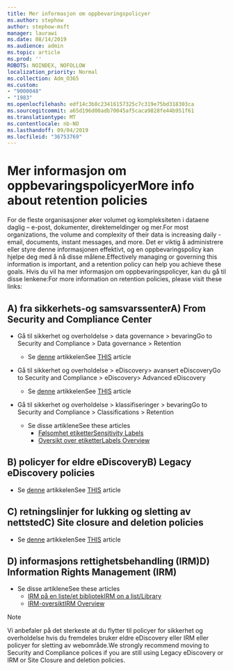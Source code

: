 ```yaml
---
title: Mer informasjon om oppbevaringspolicyer
ms.author: stephow
author: stephow-msft
manager: laurawi
ms.date: 08/14/2019
ms.audience: admin
ms.topic: article
ms.prod: ''
ROBOTS: NOINDEX, NOFOLLOW
localization_priority: Normal
ms.collection: Adm_O365
ms.custom:
- "9000048"
- "1983"
ms.openlocfilehash: edf14c3b8c23416157325c7c319e75bd318303ca
ms.sourcegitcommit: a65d196d00adb70045af5caca9828fe44b951f61
ms.translationtype: MT
ms.contentlocale: nb-NO
ms.lasthandoff: 09/04/2019
ms.locfileid: "36753769"
---
```

# <a name="more-info-about-retention-policies"></a><span data-ttu-id="1d8c9-102">Mer informasjon om oppbevaringspolicyer</span><span class="sxs-lookup"><span data-stu-id="1d8c9-102">More info about retention policies</span></span>

<span data-ttu-id="1d8c9-103">For de fleste organisasjoner øker volumet og kompleksiteten i dataene daglig – e-post, dokumenter, direktemeldinger og mer.</span><span class="sxs-lookup"><span data-stu-id="1d8c9-103">For most organizations, the volume and complexity of their data is increasing daily - email, documents, instant messages, and more.</span></span> <span data-ttu-id="1d8c9-104">Det er viktig å administrere eller styre denne informasjonen effektivt, og en oppbevaringspolicy kan hjelpe deg med å nå disse målene.</span><span class="sxs-lookup"><span data-stu-id="1d8c9-104">Effectively managing or governing this information is important, and a retention policy can help you achieve these goals.</span></span> <span data-ttu-id="1d8c9-105">Hvis du vil ha mer informasjon om oppbevaringspolicyer, kan du gå til disse lenkene:</span><span class="sxs-lookup"><span data-stu-id="1d8c9-105">For more information on retention policies, please visit these links:</span></span>

## <a name="a-from-security-and-compliance-center"></a><span data-ttu-id="1d8c9-106">A) fra sikkerhets-og samsvarssenter</span><span class="sxs-lookup"><span data-stu-id="1d8c9-106">A) From Security and Compliance Center</span></span>

- <span data-ttu-id="1d8c9-107">Gå til sikkerhet og overholdelse > data governance > bevaring</span><span class="sxs-lookup"><span data-stu-id="1d8c9-107">Go to Security and Compliance > Data governance > Retention</span></span>
  - <span data-ttu-id="1d8c9-108">Se [denne](https://docs.microsoft.com/office365/securitycompliance/retention-policies) artikkelen</span><span class="sxs-lookup"><span data-stu-id="1d8c9-108">See [THIS](https://docs.microsoft.com/office365/securitycompliance/retention-policies) article</span></span>

- <span data-ttu-id="1d8c9-109">Gå til sikkerhet og overholdelse > eDiscovery> avansert eDiscovery</span><span class="sxs-lookup"><span data-stu-id="1d8c9-109">Go to Security and Compliance > eDiscovery> Advanced eDiscovery</span></span> 
  - <span data-ttu-id="1d8c9-110">Se [denne](https://docs.microsoft.com/office365/securitycompliance/ediscovery-cases) artikkelen</span><span class="sxs-lookup"><span data-stu-id="1d8c9-110">See [THIS](https://docs.microsoft.com/office365/securitycompliance/ediscovery-cases) article</span></span>

- <span data-ttu-id="1d8c9-111">Gå til sikkerhet og overholdelse > klassifiseringer > bevaring</span><span class="sxs-lookup"><span data-stu-id="1d8c9-111">Go to Security and Compliance > Classifications > Retention</span></span>
  - <span data-ttu-id="1d8c9-112">Se disse artiklene</span><span class="sxs-lookup"><span data-stu-id="1d8c9-112">See these articles</span></span>
    - [<span data-ttu-id="1d8c9-113">Følsomhet etiketter</span><span class="sxs-lookup"><span data-stu-id="1d8c9-113">Sensitivity Labels</span></span>](https://docs.microsoft.com/office365/securitycompliance/sensitivity-labels)
    - [<span data-ttu-id="1d8c9-114">Oversikt over etiketter</span><span class="sxs-lookup"><span data-stu-id="1d8c9-114">Labels Overview</span></span>](https://docs.microsoft.com/office365/securitycompliance/labels)

## <a name="b-legacy-ediscovery-policies"></a><span data-ttu-id="1d8c9-115">B) policyer for eldre eDiscovery</span><span class="sxs-lookup"><span data-stu-id="1d8c9-115">B) Legacy eDiscovery policies</span></span>

- <span data-ttu-id="1d8c9-116">Se [denne](https://support.office.com/article/Set-up-an-eDiscovery-Center-in-SharePoint-Online-A18F8975-AA7F-43B4-A7D6-001D14744D8E) artikkelen</span><span class="sxs-lookup"><span data-stu-id="1d8c9-116">See [THIS](https://support.office.com/article/Set-up-an-eDiscovery-Center-in-SharePoint-Online-A18F8975-AA7F-43B4-A7D6-001D14744D8E) article</span></span>

## <a name="c-site-closure-and-deletion-policies"></a><span data-ttu-id="1d8c9-117">C) retningslinjer for lukking og sletting av nettsted</span><span class="sxs-lookup"><span data-stu-id="1d8c9-117">C) Site closure and deletion policies</span></span>

- <span data-ttu-id="1d8c9-118">Se [denne](https://support.office.com/article/Use-policies-for-site-closure-and-deletion-A8280D82-27FD-48C5-9ADF-8A5431208BA5) artikkelen</span><span class="sxs-lookup"><span data-stu-id="1d8c9-118">See [THIS](https://support.office.com/article/Use-policies-for-site-closure-and-deletion-A8280D82-27FD-48C5-9ADF-8A5431208BA5) article</span></span>  

## <a name="d-information-rights-management-irm"></a><span data-ttu-id="1d8c9-119">D) informasjons rettighetsbehandling (IRM)</span><span class="sxs-lookup"><span data-stu-id="1d8c9-119">D) Information Rights Management (IRM)</span></span>

- <span data-ttu-id="1d8c9-120">Se disse artiklene</span><span class="sxs-lookup"><span data-stu-id="1d8c9-120">See these articles</span></span>
  - [<span data-ttu-id="1d8c9-121">IRM på en liste/et bibliotek</span><span class="sxs-lookup"><span data-stu-id="1d8c9-121">IRM on a list/Library</span></span>](https://support.office.com/article/apply-information-rights-management-to-a-list-or-library-3bdb5c4e-94fc-4741-b02f-4e7cc3c54aa1)
  - [<span data-ttu-id="1d8c9-122">IRM-oversikt</span><span class="sxs-lookup"><span data-stu-id="1d8c9-122">IRM Overview</span></span>](https://support.office.com/article/create-and-apply-information-management-policies-eb501fe9-2ef6-4150-945a-65a6451ee9e9)

> [!Note]
> <span data-ttu-id="1d8c9-123">Vi anbefaler på det sterkeste at du flytter til policyer for sikkerhet og overholdelse hvis du fremdeles bruker eldre eDiscovery eller IRM eller policyer for sletting av webområde.</span><span class="sxs-lookup"><span data-stu-id="1d8c9-123">We strongly recommend moving to Security and Compliance polices if you are still using Legacy eDiscovery or IRM or Site Closure and deletion policies.</span></span>
